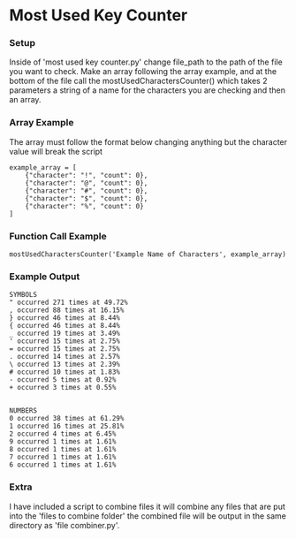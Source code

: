 # Most Used Key Counter

### Setup

Inside of 'most used key counter.py' change file_path to the path of the file you want to check. Make an array following the array example, and at the bottom of the file call the mostUsedCharactersCounter() which takes 2 parameters a string of a name for the characters you are checking and then an array.

### Array Example

The array must follow the format below changing anything but the character value will break the script

```
example_array = [
    {"character": "!", "count": 0},
    {"character": "@", "count": 0},
    {"character": "#", "count": 0},
    {"character": "$", "count": 0},
    {"character": "%", "count": 0}
]
```

### Function Call Example

```
mostUsedCharactersCounter('Example Name of Characters', example_array)
```

### Example Output

```
SYMBOLS
" occurred 271 times at 49.72%
, occurred 88 times at 16.15%
} occurred 46 times at 8.44%
{ occurred 46 times at 8.44%
_ occurred 19 times at 3.49%
' occurred 15 times at 2.75%
= occurred 15 times at 2.75%
. occurred 14 times at 2.57%
\ occurred 13 times at 2.39%
# occurred 10 times at 1.83%
- occurred 5 times at 0.92%
+ occurred 3 times at 0.55%


NUMBERS
0 occurred 38 times at 61.29%
1 occurred 16 times at 25.81%
2 occurred 4 times at 6.45%
9 occurred 1 times at 1.61%
8 occurred 1 times at 1.61%
7 occurred 1 times at 1.61%
6 occurred 1 times at 1.61%
```

### Extra

I have included a script to combine files it will combine any files that are put into the 'files to combine folder' the combined file will be output in the same directory as 'file combiner.py'.
